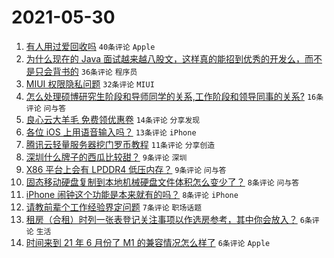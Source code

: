 # 2021-05-30

1. [有人用过爱回收吗](https://www.v2ex.com/t/780117) `40条评论` `Apple`
1. [为什么现在的 Java 面试越来越八股文，这样真的能招到优秀的开发么，而不是只会背书的](https://www.v2ex.com/t/780128) `36条评论` `程序员`
1. [MIUI 权限隐私问题](https://www.v2ex.com/t/780119) `32条评论` `MIUI`
1. [怎么处理硕博研究生阶段和导师同学的关系,工作阶段和领导同事的关系?](https://www.v2ex.com/t/780104) `16条评论` `问与答`
1. [良心云大羊毛 免费领优惠卷](https://www.v2ex.com/t/780101) `14条评论` `分享发现`
1. [各位 iOS 上用语音输入吗？](https://www.v2ex.com/t/780111) `13条评论` `iPhone`
1. [腾讯云轻量服务器挖门罗币教程](https://www.v2ex.com/t/780105) `11条评论` `分享创造`
1. [深圳什么牌子的西瓜比较甜？](https://www.v2ex.com/t/780146) `9条评论` `深圳`
1. [X86 平台上会有 LPDDR4 低压内存？](https://www.v2ex.com/t/780143) `9条评论` `问与答`
1. [固态移动硬盘复制到本地机械硬盘文件体积怎么变少了？](https://www.v2ex.com/t/780134) `8条评论` `问与答`
1. [iPhone 闹钟这个功能是本来就有的吗？](https://www.v2ex.com/t/780121) `8条评论` `iPhone`
1. [请教前辈个工作经验界定问题](https://www.v2ex.com/t/780135) `7条评论` `职场话题`
1. [租房（合租）时列一张表登记关注事项以作选房参考，其中你会放入？](https://www.v2ex.com/t/780132) `6条评论` `生活`
1. [时间来到 21 年 6 月份了 M1 的兼容情况怎么样了](https://www.v2ex.com/t/780130) `6条评论` `Apple`
